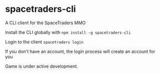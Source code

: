 # spacetraders-cli
A CLI client for the SpaceTraders MMO

Install the CLI globally with
`npm install -g spacetraders-cli`

Login to the client
`spacetraders login`

If you don't have an account, the login process will create an account for you

Game is under active development.
